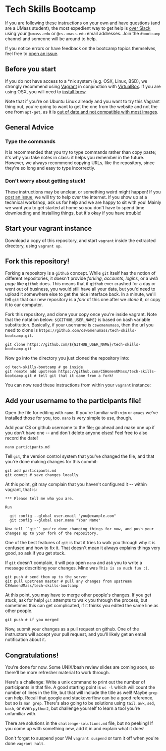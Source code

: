 # Tech Skills Bootcamp
If you are following these instructions on your own and have questions (and are a UMass student), the most expedient way to get help is [over Slack](http://cswomen.slack.com/signup) using your `@umass.edu` or `@cs.umass.edu`  email addresses. Join the `#bootcamp` channel and someone will be around to help.

If you notice errors or have feedback on the bootcamp topics themselves, feel free to [open an issue](https://github.com/CSWomenUMass/tech-skills-bootcamp/issues).

## Before you start

If you do not have access to a *nix system (e.g. OSX, Linux, BSD), we strongly recommend using [Vagrant](https://www.vagrantup.com/) in conjunction with [VirtualBox](https://www.virtualbox.org/). If you are using OSX, you will need to [install brew](http://brew.sh/). 

Note that if you're on Ubuntu Linux already and you want to try this Vagrant thing out, you're going to want to get the one from the website and not the one from ``apt-get``, as it is [out of date and not compatible with most images](https://github.com/fideloper/Vaprobash/issues/322).

## General Advice

### Type the commands

It is recommended that you try to type commands rather than copy paste; it's why you take notes in class: it helps you remember in the future. However, we always recommend copying URLs, like the repository, since they're so long and easy to type incorrectly.

### Don't worry about getting stuck!

These instructions may be unclear, or something weird might happen! If you [post an issue](https://github.com/CSWomenUMass/tech-skills-bootcamp/issues), we will try to help over the internet. If you show up at a technical workshop, ask us for help and we are happy to sit with you! Mainly we want you to get started at home so you don't have to spend time downloading and installing things, but it's okay if you have trouble!

## Start your vagrant instance

Download a copy of this repository, and start ``vagrant`` inside the extracted directory, using ``vagrant up``.

## Fork this repository!

Forking a repository is a ``github`` concept. While ``git`` itself has the notion of different repositories, it doesn't provide *forking*, *accounts*, *logins*, or a *web page* like ``github`` does. This means that if ``github`` ever crashed for a day or went out of business, you would still have all your data, but you'd need to upload it somewhere else to get the nice interface back. In a minute, we'll tell ``git`` that our new repository is a *fork* of this one after we *clone* it, or copy it to our computer.

Fork this repository, and clone your copy once you're inside vagrant. Note that the notation below: ``${GITHUB_USER_NAME}`` is based on bash variable substitution. Basically, if your username is ``cswomenumass``, then the url you need to clone is ``https://github.com/cswomenumass/tech-skills-bootcamp.git``.

    git clone https://github.com/${GITHUB_USER_NAME}/tech-skills-bootcamp.git 
    
Now go into the directory you just cloned the repository into:

    cd tech-skills-bootcamp # go inside
    git remote add upstream https://github.com/CSWomenUMass/tech-skills-bootcamp.git # tell git that it came from a fork!

You can now read these instructions from within your ``vagrant`` instance:

## Add your username to the participants file!

Open the file for editing with ``nano``. If you're familiar with ``vim`` or ``emacs`` we've installed those for you, too. ``nano`` is very simple to use, though.

Add your CS or github username to the file; go ahead and make one up if you don't have one -- and don't delete anyone elses! Feel free to also record the date!

    nano participants.md

Tell ``git``, the version control system that you've changed the file, and that you're done making changes for this commit:

    git add participants.md
    git commit # save changes locally

At this point, git may complain that you haven't configured it -- within vagrant, that is:

    *** Please tell me who you are.

    Run

      git config --global user.email "you@example.com"
      git config --global user.name "Your Name"

    Now tell ``git`` you're done changing things for now, and push your changes up to your fork of the repository.

One of the best features of `git` is that it tries to walk you through why it is confused and how to fix it. That doesn't mean it always explains things very good, so ask if you get stuck.

If ``git`` doesn't complain, it will pop open ``nano`` and ask you to write a message describing your changes. Mine was ``This is so much fun :)``.

    git push # send them up to the server
    git pull upstream master # pull any changes from upstream CSWomenUMass/tech-skills-bootcamp

At this point, you may have to merge other people's changes. If you get stuck, ask for help! ``git`` attempts to walk you through the process, but sometimes this can get complicated, if it thinks you edited the same line as other people.

    git push # if you merged

Now, submit your changes as a pull request on github. One of the instructors will accept your pull request, and you'll likely get an email notification about it.

## Congratulations!

You're done for now. Some UNIX/bash review slides are coming soon, so there'll be more refresher material to work through.

Here's a challenge: Write a unix command to print out the number of participants in that file. A good starting point is ``wc -l`` which will count the number of lines in the file, but that will include the title as well! Maybe ``grep`` can help. Recall that google and stackoverflow can be a good reference, but so is ``man grep``. There's also going to be solutions using ``tail``. ``awk``, ``sed``, ``bash``, or even ``python2``, but challenge yourself to learn a tool you're unfamiliar with.

There are solutions in the ``challenge-solutions.md`` file, but no peeking! If you come up with something new, add it in and explain what it does!

Don't forget to suspend your VM ``vagrant suspend`` or turn it off when you're done ``vagrant halt``.

